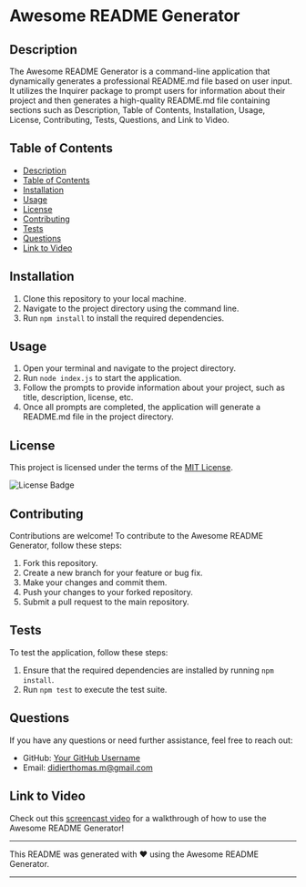 # Awesome README Generator

## Description

The Awesome README Generator is a command-line application that dynamically generates a professional README.md file 
based on user input. 
It utilizes the Inquirer package to prompt users for information about their project 
and then generates a high-quality README.md file containing sections such as Description, Table of Contents, 
Installation, Usage, License, Contributing, Tests, Questions, and Link to Video.

## Table of Contents

- [Description](#description)
- [Table of Contents](#table-of-contents)
- [Installation](#installation)
- [Usage](#usage)
- [License](#license)
- [Contributing](#contributing)
- [Tests](#tests)
- [Questions](#questions)
- [Link to Video](#link-to-video)

## Installation

1. Clone this repository to your local machine.
2. Navigate to the project directory using the command line.
3. Run `npm install` to install the required dependencies.

## Usage

1. Open your terminal and navigate to the project directory.
2. Run `node index.js` to start the application.
3. Follow the prompts to provide information about your project, such as title, description, license, etc.
4. Once all prompts are completed, the application will generate a README.md file in the project directory.

## License

This project is licensed under the terms of the [MIT License](https://api.github.com/licenses/mit).

![License Badge](https://img.shields.io/badge/License-MIT%20License-blue.svg)

## Contributing

Contributions are welcome! To contribute to the Awesome README Generator, follow these steps:

1. Fork this repository.
2. Create a new branch for your feature or bug fix.
3. Make your changes and commit them.
4. Push your changes to your forked repository.
5. Submit a pull request to the main repository.

## Tests

To test the application, follow these steps:

1. Ensure that the required dependencies are installed by running `npm install`.
2. Run `npm test` to execute the test suite.

## Questions

If you have any questions or need further assistance, feel free to reach out:

- GitHub: [Your GitHub Username](https://github.com/didierthomasm)
- Email: didierthomas.m@gmail.com

## Link to Video

Check out this [screencast video](#) for a walkthrough of how to use the Awesome README Generator!

---

This README was generated with ❤️ using the Awesome README Generator.

---
